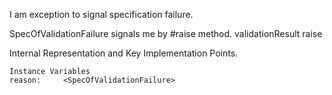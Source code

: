 I am exception to signal specification failure.

SpecOfValidationFailure signals me by #raise method.
	validationResult raise
	
Internal Representation and Key Implementation Points.

    Instance Variables
	reason:		<SpecOfValidationFailure>
